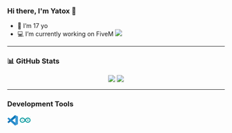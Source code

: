 ### Hi there, I'm Yatox 👋

- 💫 I’m 17 yo
- 💻 I’m currently working on FiveM <img src="https://img.icons8.com/color/18/000000/fivem.png"/>

---

### 📊 GitHub Stats
<div align="center">
  <img height="160em" src="https://github-readme-stats.vercel.app/api?username=Yatox18&show_icons=true&theme=algolia&count_private=true&include_all_commits=true" />
  <img height="160em" src="https://github-readme-stats.vercel.app/api/top-langs/?username=Yatox18&layout=compact&theme=algolia&langs_count=10" />
</div>

---
### Development Tools
<div align="left">
  <img height="25" src="https://raw.githubusercontent.com/devicons/devicon/master/icons/vscode/vscode-original.svg" alt="vscode" />
  <img height="25" src="https://raw.githubusercontent.com/devicons/devicon/master/icons/arduino/arduino-original.svg" alt="arduino" />
</div>
